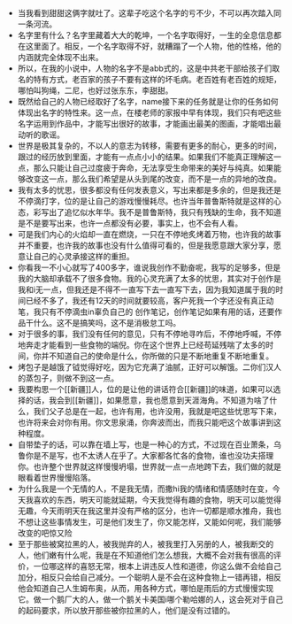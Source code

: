 - 当我看到甜甜这俩字就吐了。这辈子吃这个名字的亏不少，不可以再次踏入同一条河流。
- 名字里有什么？名字里藏着大大的乾坤，一个名字取得好，一生的全息信息都在这里面了。相反，一个名字取得不好，就糟蹋了一个人物，他的性格，他的内涵就完全体现不出来。
- 所以，在我的小说中，人物的名字不是abb式的，这是中共老干部给孩子们取名的特有方式，老百家的孩子不要有这样的坏毛病。老百姓有老百姓的规矩，哪怕叫狗绳，二尼，也好过张东东，李甜甜。
- 既然给自己的人物已经取好了名字，name接下来的任务就是让你的任务如何体现出名字的特性来。这一点，在楼老师的家报中早有体现，我们只有吧这些名字运用到作品中，才能写出很好的故事，才能画出最美的图画，才能唱出最动听的歌谣。
- 世界是极其复杂的，不以人的意志为转移，需要有更多的耐心，更多的时间，跟过的经历放到里面，才能有一点点小小的结果。如果我们不能真正理解这一点，那么只能让自己过度疲于奔命，无法享受生命带来的美好与纯真。如果能够改变这一点，那么我们希望是从头到尾的改变，而不是一点的异地的改良。
- 我有太多的忧思，很多都没有任何发表意义，写出来都是多余的，但是我还是不停滴打字，位的是让自己的游戏慢慢耗尽。也许当年普鲁斯特就是这样的心态，彩写出了追忆似水年华。我不是普鲁斯特，我只有残缺的生命，我不知道是不是要写出来，也许一点都没有必要，事实上，也不会有人看。
- 可是我们内心的火焰却一直在燃烧，一只在不停地炙烤着万物，也许我的故事并不重要，也许我的故事也没有什么值得可看的，但是我愿意跟大家分享，愿意让自己的心灵承接这样的重担。
- 你看我一不小心就写了400多字，谁说我创作不勤奋呢，我写的足够多，但是我的大脑却承载不了很多食物。我的心灵充满了太多的忧思，其实对于创作是我和i无一点，但我还是不得不一直写下去一直写下去，因为我知道属于我的时间已经不多了，我还有12天的时间就要较高，客户死我一个字还没有真正动笔，我只有不停滴虫in辜负自己的 创作笔记，创作笔记如果有用的话，还要作品干什么。这不是搞笑吗，这不是消极怠工吗。
- 对于很多的事，我们没有任何的意见，只有不停地寻咋后，不停地呼喊，不停地奔走才能看到一些食物的端倪。你在这个世界上已经苟延残喘了太多的时间，你并不知道自己的使命是什么，你所做的只是不断地重复不断地重复。
- 烤包子是越饿了钺觉得好吃，因为它充满了油腻，正好可以解饿。二你们汉人的蒸包子，则做不到这一点。
- 我要构思一个[[新疆]]人，位的是让他的讲话符合[[新疆]]的味道，如果可以选择的话，我会到[[新疆]]，如果愿意，我也愿意到天涯海角。不知道为啥了什么，我们父子总是在一起，也许有用，也许没用，我就是吧这些忧思写下来，也许将来会对你有用。你文思泉涌，你奔波而出，而我只能吧这个故事讲到这种程度。
- 自带垫子的话，可以靠在墙上写，也是一种心的方式，不过现在百业萧条，乌鲁你是不是写，也不太诱人在乎了。大家都各忙各的食物，谁也没功夫搭理你。也许整个世界就这样慢慢坍塌，世界就一点一点地跨下去，我们做的就是眼看着世界慢慢陷落。
- 为什么我是一个无情的人，不是我无情，而撒hi我的情绪和情感随时在变，今天我喜欢的东西，明天可能就延期，今天我觉得有趣的食物，明天可以能觉得无趣，今天雨明天在我这里并没有严格的区分，也许一切都是顺水推舟，我也不想让这些事情发生，可是他们发生了，你又能怎样，又能如何呢，我们能够改变的吧惊又险
- 至于那些被窝拉黑的人，被我抛弃的人，被我里打入另册的人，被我断交的人，他们嫩有什么呢，我是在不知道他们怎么想我，大概不会对我有很高的评价，一位哪这样的喜怒无常，根本上讲违反人性和道德，你这么做不会给自己加分，相反只会给自己减分。一个聪明人是不会在这种食物上一错再错，相反他会知道自己人生姆布奥，从而，用各种方式，哪怕是雨后的方式慢慢实现它。做一个鹅厂大的人，做一个鹅关卡美国i哪个勒哈娜的人，这会死对于自己的起码要求，所以放开那些被你拉黑的人，他们是没有过错的。
